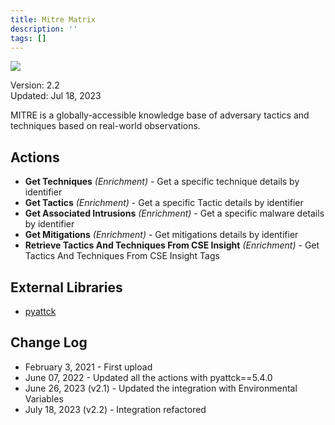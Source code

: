 ```yaml
---
title: Mitre Matrix
description: ''
tags: []
---
```


![](/img/platform-services/automation-service/app-central/logos/mitre-matrix.png)

Version: 2.2  
Updated: Jul 18, 2023

MITRE is a globally-accessible knowledge base of adversary tactics and techniques based on real-world observations. 

## Actions

* **Get Techniques** *(Enrichment)* - Get a specific technique details by identifier
* **Get Tactics** *(Enrichment)* - Get a specific Tactic details by identifier
* **Get Associated Intrusions** *(Enrichment)* - Get a specific malware details by identifier
* **Get Mitigations** *(Enrichment)* - Get mitigations details by identifier
* **Retrieve Tactics And Techniques From CSE Insight** *(Enrichment)* - Get Tactics And Techniques From CSE Insight Tags

## External Libraries

* [pyattck](https://github.com/swimlane/pyattck/blob/master/LICENSE.md)

## Change Log

* February 3, 2021 - First upload
* June 07, 2022 - Updated all the actions with pyattck==5.4.0
* June 26, 2023 (v2.1) - Updated the integration with Environmental Variables
* July 18, 2023 (v2.2) - Integration refactored
